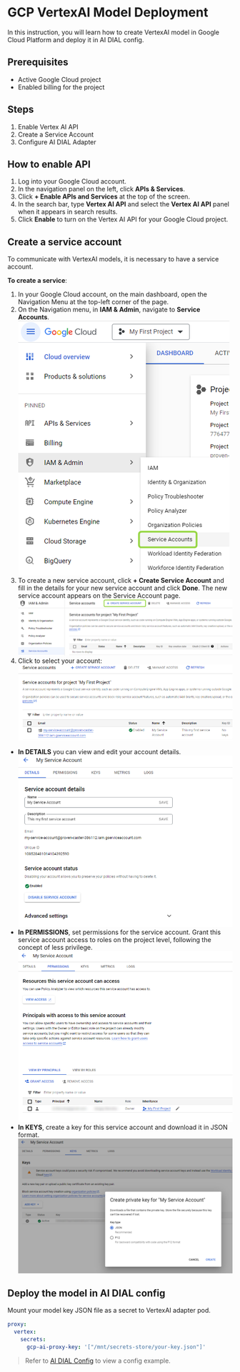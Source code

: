 # GCP VertexAI Model Deployment

In this instruction, you will learn how to create VertexAI model in Google Cloud Platform and deploy it in AI DIAL config.

## Prerequisites

* Active Google Cloud project
* Enabled billing for the project

## Steps
  
1. Enable Vertex AI API
2. Create a Service Account
3. Configure AI DIAL Adapter

## How to enable API

1.	Log into your Google Cloud account.
3.	In the navigation panel on the left, click **APIs & Services**.
4.	Click **+ Enable APIs and Services** at the top of the screen.
5.	In the search bar, type **Vertex AI API** and select the **Vertex AI API** panel when it appears in search results.
6.	Click **Enable** to turn on the Vertex AI API for your Google Cloud project.
   
## Create a service account

To communicate with VertexAI models, it is necessary to have a service account.

**To create a service**:

1.	In your Google Cloud account, on the main dashboard, open the Navigation Menu at the top-left corner of the page.
2.	On the Navigation menu, in **IAM & Admin**, navigate to **Service Accounts**.
   ![](img/gcp1.png)
4.	To create a new service account, click **+ Create Service Account** and fill in the details for your new service account and click **Done**. The new service account appears on the Service Account page.
  ![](img/gcp2.png)
6.	Click to select your account:
   ![](img/gcp5.png)

  * **In DETAILS** you can view and edit your account details.
    ![](img/gcp7.png)
  * **In PERMISSIONS**, set permissions for the service account. Grant this service account access to roles on the project level, following the concept of less privilege.
    ![](img/gcp8.png)
  * **In KEYS**, create a key for this service account and download it in JSON format.
    ![](img/gcp6.png)

## Deploy the model in AI DIAL config

Mount your model key JSON file as a secret to VertexAI adapter pod.

```yaml
proxy:
  vertex:
    secrets:
      gcp-ai-proxy-key: '["/mnt/secrets-store/your-key.json"]'
```
> Refer to [AI DIAL Config](https://github.com/epam/ai-dial/tree/main/docs/Deployment/dialConfig.yaml) to view a config example.
